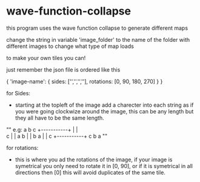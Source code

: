 # wave-function-collapse
this program uses the wave function collapse to generate different maps

change the string in variable 'image_folder' to the name of the folder with different images
to change what type of map loads

to make your own tiles you can!

just remember the json file is ordered like this 

{
  'image-name': {
    sides: ['','','',''],
    rotations: [0, 90, 180, 270]
  }
}

for Sides:
  - starting at the topleft of the image add a charecter into each string
    as if you were going clockwize around the image, this can be any length
    but they all have to be the same length.
    
""
  e.g: 
            a b c
        +-----------+
        |           |   
     c  |           |   a 
     b  |           |   b
     a  |           |   c
        +-----------+
            c b a 
""
            
for rotations:
  - this is where you ad the rotations of the image, if your image is symetrical
    you only need to rotate it in [0, 90], or if it is symetrical in all directions then [0]
    this will avoid duplicates of the same tile.
